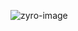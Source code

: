 
![zyro-image](https://user-images.githubusercontent.com/98105601/224083375-544f3d94-ba47-4634-a790-c1c1d4cfa963.png)
